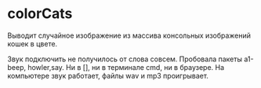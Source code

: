 # colorCats

Выводит случайное изображение из массива консольных изображений кошек в цвете.

Звук подключить не получилось от слова совсем. Пробовала пакеты а1-beep, howler,say. Ни в [], ни в терминале cmd, ни в браузере. На компьютере звук работает, файлы wav и mp3 проигрывает.  
